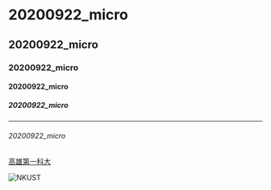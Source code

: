 # 20200922_micro
## 20200922_micro
### 20200922_micro
#### 20200922_micro
##### 20200922_micro
---
###### 20200922_micro

[高雄第一科大](https://www.nkust.edu.tw/)

![NKUST](nkust.png "高雄第一科大")
